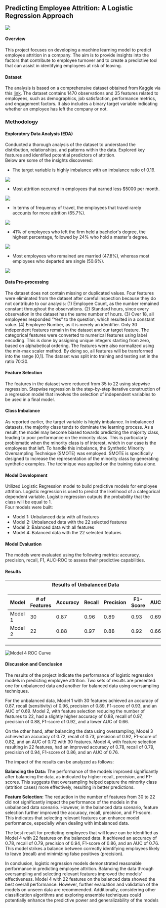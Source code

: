 ## Predicting Employee Attrition: A Logistic Regression Approach
![](High-employee-turnover.jpg)
#### Overview
This project focuses on developing a machine learning model to predict employee attrition in a company. The aim is to provide insights into the factors that contribute to employee turnover and to create a predictive tool that can assist in identifying employees at risk of leaving.

#### Dataset
The analysis is based on a comprehensive dataset obtained from Kaggle via this [link](https://www.kaggle.com/datasets/pavansubhasht/ibm-hr-analytics-attrition-dataset). The dataset contains 1470 observations and 35 features related to employees, such as demographics, job satisfaction, performance metrics, and engagement factors. It also includes a binary target variable indicating whether an employee has left the company or not.

### Methodology

#### Exploratory Data Analysis (EDA) 
Conducted a thorough analysis of the dataset to understand the distribution, relationships, and patterns within the data. Explored key features and identified potential predictors of attrition. <br>
Below are some of the insights discovered:
*	The target variable is highly imbalance with an imbalance ratio of 0.19. 

![](attrition.png)
*	Most attrition occurred in employees that earned less $5000 per month.

![](attrition_v_age_v_income.png)
*	In terms of frequency of travel, the employees that travel rarely accounts for more attrition (65.7%).

![](attrition_v_biz_travel.png)
*	41% of employees who left the firm held a bachelor's degree, the highest percentage, followed by 24% who hold a master's degree.

![](attrition_v_education.png)
*	Most employees who remained are married (47.8%), whereas most employees who departed are single (50.6%).

![](attrition_v_marital.png)


#### Data Pre-processing 
The dataset does not contain missing or duplicated values. Four features were eliminated from the dataset after careful inspection because they do not contribute to our analysis: (1) Employee Count, as the number remained constant throughout the observations. (2) Standard hours, since every observation in the dataset has the same number of hours. (3) Over 18, all employees responded “Yes” to the question, which resulted in a constant value. (4) Employee Number, as it is merely an identifier. Only 30 independent features remain in the dataset and our target feature. The categorical features were converted to numerical features using label encoding. This is done by assigning unique integers starting from zero, based on alphabetical ordering. The features were also normalized using the min-max scaler method. By doing so, all features will be transformed into the range [0,1]. The dataset was split into training and testing set in the ratio 70:30. 

#### Feature Selection
The features in the dataset were reduced from 35 to 22 using stepwise regression. Stepwise regression is the step-by-step iterative construction of a regression model that involves the selection of independent variables to be used in a final model.
#### Class Imbalance
As reported earlier, the target variable is highly imbalance. In imbalanced datasets, the majority class tends to dominate the learning process. As a result, the model may become biased towards predicting the majority class, leading to poor performance on the minority class. This is particularly problematic when the minority class is of interest, which in our case is the employees that left. To handle this imbalance, the Synthetic Minority Oversampling Technique (SMOTE) was employed. SMOTE is specifically designed to increase the representation of the minority class by generating synthetic examples. The technique was applied on the training data alone.

#### Model Development
Utilized Logistic Regression model to build predictive models for employee attrition. Logistic regression is used to predict the likelihood of a categorical dependent variable. Logistic regression outputs the probability that the class will be equal to 1. <br>
Four models were built:
+	Model 1: Unbalanced data with all features
+	Model 2: Unbalanced data with the 22 selected features
+	Model 3: Balanced data with all features
+	Model 4: Balanced data with the 22 selected features

#### Model Evaluation
The models were evaluated using the following metrics: accuracy, precision, recall, F1, AUC-ROC to assess their predictive capabilities. 

#### Results

<table>
<tr>
<th>Results of Unbalanced Data</th>
<th>Results of Balanced Data</th>
</tr>
<tr>

<td>

| Model | # of <br> Features | Accuracy | Recall | Precision | F1-Score | AUC |
|--|--|--|--|--|--|--|
| Model 1 | 30 | 0.87 | 0.96 | 0.89 | 0.93 | 0.69 | 
| Model 2 | 22 | 0.88 | 0.97 | 0.88 | 0.92 | 0.66 | 

</td><td>

| Model | # of <br> Features | Accuracy | Recall | Precision | F1-Score | AUC |
|--|--|--|--|--|--|--|
| Model 3 | 30 | 0.72 | 0.73 | 0.92 | 0.82 | 0.72 | 
| Model 4 | 22 | 0.78 | 0.79 | 0.94 | 0.86 | 0.76 | 


</td></tr> </table>

![](roc.png "Model 4 ROC Curve")

#### Discussion and Conclusion
The results of the project indicate the performance of logistic regression models in predicting employee attrition. Two sets of results are presented: one for unbalanced data and another for balanced data using oversampling techniques.

For the unbalanced data, Model 1 with 30 features achieved an accuracy of 0.87, recall (sensitivity) of 0.96, precision of 0.89, F1-score of 0.93, and an AUC of 0.69. Model 2, with feature selection reducing the number of features to 22, had a slightly higher accuracy of 0.88, recall of 0.97, precision of 0.88, F1-score of 0.92, and a lower AUC of 0.66.

On the other hand, after balancing the data using oversampling, Model 3 achieved an accuracy of 0.72, recall of 0.73, precision of 0.92, F1-score of 0.82, and an AUC of 0.72 with 30 features. Model 4, with feature selection resulting in 22 features, had an improved accuracy of 0.78, recall of 0.79, precision of 0.94, F1-score of 0.86, and an AUC of 0.76.

The impact of the results can be analyzed as follows:

__Balancing the Data:__ The performance of the models improved significantly after balancing the data, as indicated by higher recall, precision, and F1-scores. This suggests that oversampling helped capture the minority class (attrition cases) more effectively, resulting in better predictions.

__Feature Selection:__ The reduction in the number of features from 30 to 22 did not significantly impact the performance of the models in the unbalanced data scenario. However, in the balanced data scenario, feature selection further improved the accuracy, recall, precision, and F1-score. This indicates that selecting relevant features can enhance model performance, especially when dealing with imbalanced data.

The best result for predicting employees that will leave can be identified as Model 4 with 22 features on the balanced data. It achieved an accuracy of 0.78, recall of 0.79, precision of 0.94, F1-score of 0.86, and an AUC of 0.76. This model strikes a balance between correctly identifying employees likely to leave (recall) and minimizing false positives (precision).

In conclusion, logistic regression models demonstrated reasonable performance in predicting employee attrition. Balancing the data through oversampling and selecting relevant features improved the models' effectiveness. Model 4 with 22 features on the balanced data showed the best overall performance. However, further evaluation and validation of the models on unseen data are recommended. Additionally, considering other classification algorithms and exploring ensemble techniques could potentially enhance the predictive power and generalizability of the models
